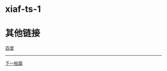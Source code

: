 # xiaf-ts-1

# 其他链接

<a href="https://www.baidu.com">百度</a>

***
<a href="https://github.com/xido81/xiaf-ts-1/tree/master/rmd">下一档案</a>
